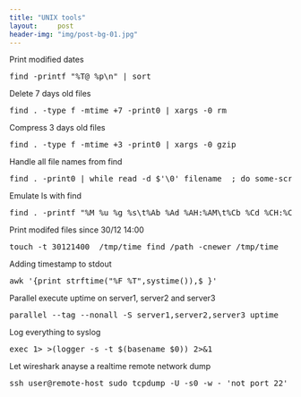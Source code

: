 ```yaml
---
title: "UNIX tools"
layout:     post
header-img: "img/post-bg-01.jpg"
---
```

<p>
Print modified dates
  <pre>find -printf "%T@ %p\n" | sort</pre>

Delete 7 days old files
 <pre>find . -type f -mtime +7 -print0 | xargs -0 rm</pre>

Compress 3 days old files
 <pre>find . -type f -mtime +3 -print0 | xargs -0 gzip</pre>
 
Handle all file names from find
 <pre>find . -print0 | while read -d $'\0' filename  ; do some-script "$filename" ; done</pre>

Emulate ls with find
 <pre>find . -printf "%M %u %g %s\t%Ab %Ad %AH:%AM\t%Cb %Cd %CH:%CM\t%P\n"</pre>
 
Print modifed files since 30/12 14:00
 <pre>touch -t 30121400  /tmp/time find /path -cnewer /tmp/time</pre>
 
Adding timestamp to stdout
 <pre>awk '{print strftime("%F %T",systime()),$_}'</pre>
 
Parallel execute uptime on server1, server2 and server3
 <pre>parallel --tag --nonall -S server1,server2,server3 uptime</pre>

Log everything to syslog
 <pre>exec 1> >(logger -s -t $(basename $0)) 2>&1 </pre>
 
Let wireshark anayse a realtime remote network dump
 <pre>ssh user@remote-host sudo tcpdump -U -s0 -w - 'not port 22' | wireshark -k -i -</pre>
